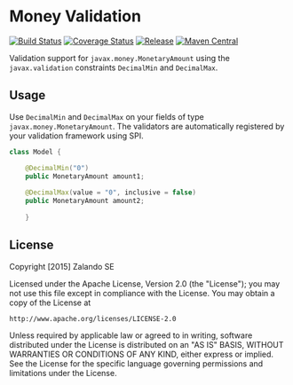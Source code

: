 # Money Validation

[![Build Status](https://img.shields.io/travis/zalando/money-validation.svg)](https://travis-ci.org/zalando/money-validation)
[![Coverage Status](https://img.shields.io/coveralls/zalando/money-validation.svg)](https://coveralls.io/r/zalando/money-validation)
[![Release](https://img.shields.io/github/release/zalando/money-validation.svg)](https://github.com/zalando/money-validation/releases)
[![Maven Central](https://img.shields.io/maven-central/v/org.zalando/money-validation.svg)](https://maven-badges.herokuapp.com/maven-central/org.zalando/money-validation)

Validation support for `javax.money.MonetaryAmount` using the `javax.validation` constraints `DecimalMin` and `DecimalMax`.

## Usage

Use `DecimalMin` and `DecimalMax` on your fields of type `javax.money.MonetaryAmount`. The validators are automatically 
registered by your validation framework using SPI.

```java
class Model {

    @DecimalMin("0")
    public MonetaryAmount amount1;
    
    @DecimalMax(value = "0", inclusive = false)
    public MonetaryAmount amount2;
        
    }
```

## License

Copyright [2015] Zalando SE

Licensed under the Apache License, Version 2.0 (the "License");
you may not use this file except in compliance with the License.
You may obtain a copy of the License at

    http://www.apache.org/licenses/LICENSE-2.0

Unless required by applicable law or agreed to in writing, software
distributed under the License is distributed on an "AS IS" BASIS,
WITHOUT WARRANTIES OR CONDITIONS OF ANY KIND, either express or implied.
See the License for the specific language governing permissions and
limitations under the License.
